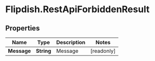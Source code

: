 # Flipdish.RestApiForbiddenResult

## Properties

Name | Type | Description | Notes
------------ | ------------- | ------------- | -------------
**Message** | **String** | Message | [readonly] 


